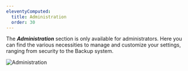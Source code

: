 ```yaml
---
eleventyComputed:
  title: Administration
  order: 30
---
```

The ***Administration*** section is only available for administrators. Here you can find the various necessities to manage and customize your settings, ranging from security to the Backup system. 

![Administration](https://webdevolutions.azureedge.net/docs/en/server/ServerOp8029.png)
